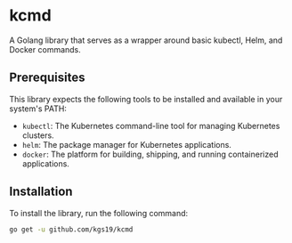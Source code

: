 # kcmd
A Golang library that serves as a wrapper around basic kubectl, Helm, and Docker commands.

## Prerequisites
This library expects the following tools to be installed and available in your system's PATH:
 - `kubectl`: The Kubernetes command-line tool for managing Kubernetes clusters.
 - `helm`: The package manager for Kubernetes applications.
 - `docker`: The platform for building, shipping, and running containerized applications.

## Installation
To install the library, run the following command:
```bash
go get -u github.com/kgs19/kcmd
```